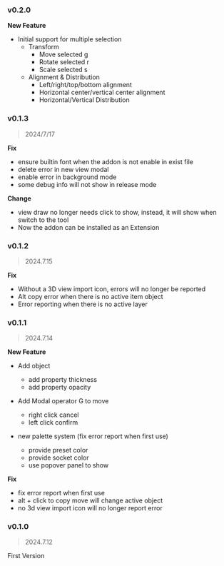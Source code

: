 ### v0.2.0

**New Feature**

+ Initial support for multiple selection
    + Transform
        + Move selected g
        + Rotate selected r
        + Scale selected s
    + Alignment & Distribution
        + Left/right/top/bottom alignment
        + Horizontal center/vertical center alignment
        + Horizontal/Vertical Distribution

### v0.1.3

> 2024/7/17

**Fix**

+ ensure builtin font when the addon is not enable in exist file
+ delete error in new view modal
+ enable error in background mode
+ some debug info will not show in release mode

**Change**

+ view draw no longer needs click to show, instead, it will show when switch to the tool
+ Now the addon can be installed as an Extension

### v0.1.2

> 2024.7.15

**Fix**

+ Without a 3D view import icon, errors will no longer be reported
+ Alt copy error when there is no active item object
+ Error reporting when there is no active layer

### v0.1.1

> 2024.7.14

**New Feature**

+ Add object
    + add property thickness
    + add property opacity

+ Add Modal operator G to move
    + right click cancel
    + left click confirm

+ new palette system (fix error report when first use)
    + provide preset color
    + provide socket color
    + use popover panel to show

**Fix**

+ fix error report when first use
+ alt + click to copy move will change active object
+ no 3d view import icon will no longer report error

### v0.1.0

> 2024.7.12

First Version